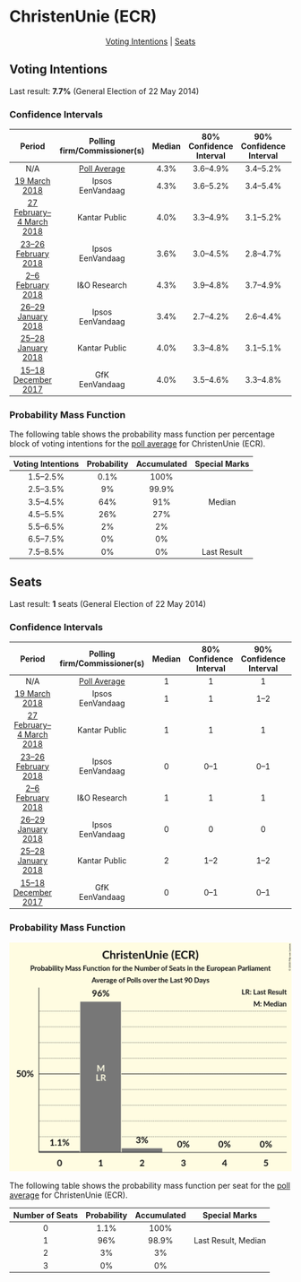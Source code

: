 # ChristenUnie (ECR)

<p align="center"><a href="#voting-intentions">Voting Intentions</a> | <a href="#seats">Seats</a></p>

## Voting Intentions

Last result: **7.7%** (General Election of 22 May 2014)

### Confidence Intervals

| Period     | Polling firm/Commissioner(s) | Median | 80% Confidence Interval | 90% Confidence Interval | 95% Confidence Interval | 99% Confidence Interval |
|:----------:|:----------------:|:-----------:|:-----------------------:|:-----------------------:|:-----------------------:|:-----------------------:|
| N/A | [Poll Average](average.html) | 4.3% | 3.6–4.9% | 3.4–5.2% | 3.2–5.4% | 2.9–5.9% |
| [19 March 2018](2018-03-19-Ipsos.html) | Ipsos <br> EenVandaag | 4.3% | 3.6–5.2% | 3.4–5.4% | 3.3–5.6% | 3.0–6.1% |
| [27 February–4 March 2018](2018-03-04-KantarPublic.html) | Kantar Public | 4.0% | 3.3–4.9% | 3.1–5.2% | 3.0–5.4% | 2.7–5.9% |
| [23–26 February 2018](2018-02-26-Ipsos.html) | Ipsos <br> EenVandaag | 3.6% | 3.0–4.5% | 2.8–4.7% | 2.6–4.9% | 2.3–5.4% |
| [2–6 February 2018](2018-02-06-IOResearch.html) | I&O Research | 4.3% | 3.9–4.8% | 3.7–4.9% | 3.7–5.0% | 3.5–5.2% |
| [26–29 January 2018](2018-01-29-Ipsos.html) | Ipsos <br> EenVandaag | 3.4% | 2.7–4.2% | 2.6–4.4% | 2.4–4.6% | 2.2–5.1% |
| [25–28 January 2018](2018-01-28-KantarPublic.html) | Kantar Public | 4.0% | 3.3–4.8% | 3.1–5.1% | 3.0–5.3% | 2.7–5.7% |
| [15–18 December 2017](2017-12-18-GfK.html) | GfK <br> EenVandaag | 4.0% | 3.5–4.6% | 3.3–4.8% | 3.2–5.0% | 3.0–5.3% |

### Probability Mass Function

The following table shows the probability mass function per percentage block of voting intentions for the [poll average](average.html) for ChristenUnie (ECR).

| Voting Intentions | Probability | Accumulated | Special Marks |
|:-----------------:|:-----------:|:-----------:|:-------------:|
| 1.5–2.5% | 0.1% | 100% |  |
| 2.5–3.5% | 9% | 99.9% |  |
| 3.5–4.5% | 64% | 91% | Median |
| 4.5–5.5% | 26% | 27% |  |
| 5.5–6.5% | 2% | 2% |  |
| 6.5–7.5% | 0% | 0% |  |
| 7.5–8.5% | 0% | 0% | Last Result |


## Seats

Last result: **1** seats (General Election of 22 May 2014)

### Confidence Intervals

| Period     | Polling firm/Commissioner(s) | Median | 80% Confidence Interval | 90% Confidence Interval | 95% Confidence Interval | 99% Confidence Interval |
|:----------:|:----------------:|:------:|:-----------------------:|:-----------------------:|:-----------------------:|:-----------------------:|
| N/A | [Poll Average](average.html) | 1 | 1 | 1 | 1–2 | 0–2 |
| [19 March 2018](2018-03-19-Ipsos.html) | Ipsos <br> EenVandaag | 1 | 1 | 1–2 | 1–2 | 0–2 |
| [27 February–4 March 2018](2018-03-04-KantarPublic.html) | Kantar Public | 1 | 1 | 1 | 1 | 0–1 |
| [23–26 February 2018](2018-02-26-Ipsos.html) | Ipsos <br> EenVandaag | 0 | 0–1 | 0–1 | 0–1 | 0–1 |
| [2–6 February 2018](2018-02-06-IOResearch.html) | I&O Research | 1 | 1 | 1 | 1 | 1 |
| [26–29 January 2018](2018-01-29-Ipsos.html) | Ipsos <br> EenVandaag | 0 | 0 | 0 | 0 | 0 |
| [25–28 January 2018](2018-01-28-KantarPublic.html) | Kantar Public | 2 | 1–2 | 1–2 | 1–2 | 0–2 |
| [15–18 December 2017](2017-12-18-GfK.html) | GfK <br> EenVandaag | 0 | 0–1 | 0–1 | 0–1 | 0–2 |

### Probability Mass Function

![Graph with seats probability mass function not yet produced](average-seats-pmf-christenunieecr.png "Seats Probability Mass Function")

The following table shows the probability mass function per seat for the [poll average](average.html) for ChristenUnie (ECR).

| Number of Seats | Probability | Accumulated | Special Marks |
|:---------------:|:-----------:|:-----------:|:-------------:|
| 0 | 1.1% | 100% |  |
| 1 | 96% | 98.9% | Last Result, Median |
| 2 | 3% | 3% |  |
| 3 | 0% | 0% |  |


